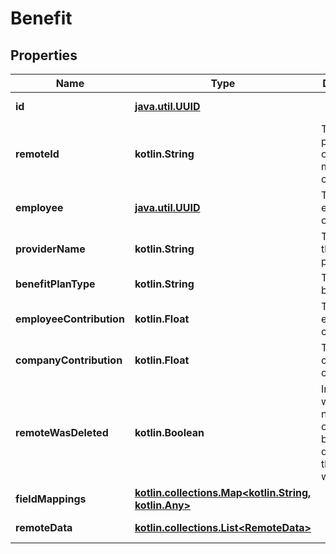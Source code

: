 
# Benefit

## Properties
Name | Type | Description | Notes
------------ | ------------- | ------------- | -------------
**id** | [**java.util.UUID**](java.util.UUID.md) |  |  [optional] [readonly]
**remoteId** | **kotlin.String** | The third-party API ID of the matching object. |  [optional]
**employee** | [**java.util.UUID**](java.util.UUID.md) | The employee on the plan. |  [optional]
**providerName** | **kotlin.String** | The name of the benefit provider. |  [optional]
**benefitPlanType** | **kotlin.String** | The type of benefit plan |  [optional]
**employeeContribution** | **kotlin.Float** | The employee&#39;s contribution. |  [optional]
**companyContribution** | **kotlin.Float** | The company&#39;s contribution. |  [optional]
**remoteWasDeleted** | **kotlin.Boolean** | Indicates whether or not this object has been deleted by third party webhooks. |  [optional] [readonly]
**fieldMappings** | [**kotlin.collections.Map&lt;kotlin.String, kotlin.Any&gt;**](kotlin.Any.md) |  |  [optional] [readonly]
**remoteData** | [**kotlin.collections.List&lt;RemoteData&gt;**](RemoteData.md) |  |  [optional] [readonly]



